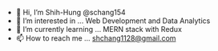 - 👋 Hi, I’m Shih-Hung @schang154
- 👀 I’m interested in ... Web Development and Data Analytics
- 🌱 I’m currently learning ... MERN stack with Redux
- 📫 How to reach me ... shchang1128@gmail.com

<!---
schang154/schang154 is a ✨ special ✨ repository because its `README.md` (this file) appears on your GitHub profile.
You can click the Preview link to take a look at your changes.
--->
